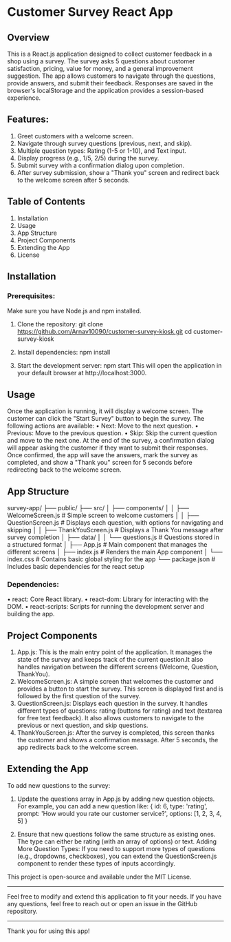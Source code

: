 # Customer Survey React App
## Overview
This is a React.js application designed to collect customer feedback in a shop using a survey. The survey asks 5 questions about customer satisfaction, pricing, value for money, and a general improvement suggestion. The app allows customers to navigate through the questions, provide answers, and submit their feedback. Responses are saved in the browser's localStorage and the application provides a session-based experience.

## Features:
1.	Greet customers with a welcome screen.
2.	Navigate through survey questions (previous, next, and skip).
3.	Multiple question types: Rating (1-5 or 1-10), and Text input.
4.	Display progress (e.g., 1/5, 2/5) during the survey.
5.	Submit survey with a confirmation dialog upon completion.
6.	After survey submission, show a "Thank you" screen and redirect back to the welcome screen after 5 seconds.

## Table of Contents
1.	Installation
2.	Usage
3.	App Structure
4.	Project Components
5.	Extending the App
6.	License

## Installation
### Prerequisites:
Make sure you have Node.js and npm installed.
1.	Clone the repository:
git clone https://github.com/Arnav10090/customer-survey-kiosk.git
cd customer-survey-kiosk

2.	Install dependencies:
npm install

3.	Start the development server:
npm start
This will open the application in your default browser at http://localhost:3000.

## Usage
Once the application is running, it will display a welcome screen. The customer can click the "Start Survey" button to begin the survey. The following actions are available:
•	Next: Move to the next question.
•	Previous: Move to the previous question.
•	Skip: Skip the current question and move to the next one.
At the end of the survey, a confirmation dialog will appear asking the customer if they want to submit their responses. Once confirmed, the app will save the answers, mark the survey as completed, and show a "Thank you" screen for 5 seconds before redirecting back to the welcome screen.

## App Structure
survey-app/
├── public/
├── src/
│   ├── components/
│   │   ├── WelcomeScreen.js      # Simple screen to welcome customers
│   │   ├── QuestionScreen.js     # Displays each question, with options for navigating and skipping
│   │   ├── ThankYouScreen.js     # Displays a Thank You message after survey completion
│   ├── data/
│   │   └── questions.js          # Questions stored in a structured format
│   ├── App.js                    # Main component that manages the different screens
│   ├── index.js                  # Renders the main App component
│   └── index.css                 # Contains basic global styling for the app
└── package.json                  # Includes basic dependencies for the react setup

### Dependencies:
•	react: Core React library.
•	react-dom: Library for interacting with the DOM.
•	react-scripts: Scripts for running the development server and building the app.

## Project Components
1. App.js:
This is the main entry point of the application. It manages the state of the survey and keeps track of the current question.It also handles navigation between the different screens (Welcome, Question, ThankYou).
2. WelcomeScreen.js:
A simple screen that welcomes the customer and provides a button to start the survey. This screen is displayed first and is followed by the first question of the survey.
3. QuestionScreen.js:
Displays each question in the survey. It handles different types of questions: rating (buttons for rating) and text (textarea for free text feedback). It also allows customers to navigate to the previous or next question, and skip questions.
4. ThankYouScreen.js:
After the survey is completed, this screen thanks the customer and shows a confirmation message. After 5 seconds, the app redirects back to the welcome screen.

## Extending the App
To add new questions to the survey:
1.	Update the questions array in App.js by adding new question objects. For example, you can add a new question like:
{ id: 6, type: 'rating', prompt: 'How would you rate our customer service?', options: [1, 2, 3, 4, 5] }

2.	Ensure that new questions follow the same structure as existing ones. The type can either be rating (with an array of options) or text.
Adding More Question Types:
If you need to support more types of questions (e.g., dropdowns, checkboxes), you can extend the QuestionScreen.js component to render these types of inputs accordingly.

This project is open-source and available under the MIT License.
________________________________________
Feel free to modify and extend this application to fit your needs. If you have any questions, feel free to reach out or open an issue in the GitHub repository.
________________________________________
Thank you for using this app!
